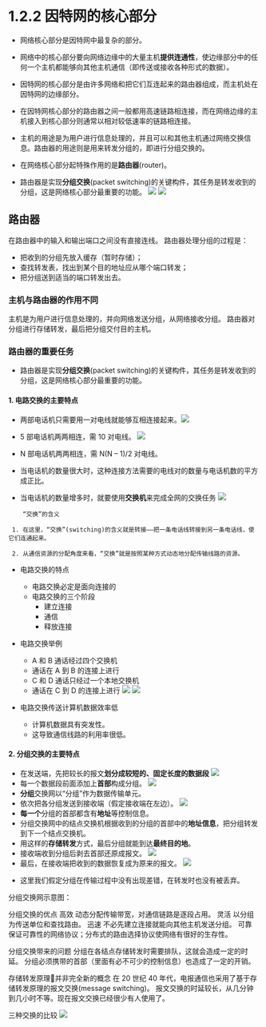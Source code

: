 # 1.2.2 因特网的核心部分

* 网络核心部分是因特网中最复杂的部分。

* 网络中的核心部分要向网络边缘中的大量主机**提供连通性**，使边缘部分中的任何一个主机都能够向其他主机通信（即传送或接收各种形式的数据）。

- 因特网的核心部分是由许多网络和把它们互连起来的路由器组成，而主机处在因特网的边缘部分。

- 在因特网核心部分的路由器之间一般都用高速链路相连接，而在网络边缘的主机接入到核心部分则通常以相对较低速率的链路相连接。

- 主机的用途是为用户进行信息处理的，并且可以和其他主机通过网络交换信息。路由器的用途则是用来转发分组的，即进行分组交换的。

* 在网络核心部分起特殊作用的是**路由器**\(router\)。

* 路由器是实现**分组交换**\(packet switching\)的关键构件，其任务是转发收到的分组，这是网络核心部分最重要的功能。
![](/assets/图片19.png)
![](/assets/图片20.png)

## 路由器
在路由器中的输入和输出端口之间没有直接连线。
路由器处理分组的过程是：
- 把收到的分组先放入缓存（暂时存储）；
- 查找转发表，找出到某个目的地址应从哪个端口转发；
- 把分组送到适当的端口转发出去。 

### 主机与路由器的作用不同
主机是为用户进行信息处理的，并向网络发送分组，从网络接收分组。
路由器对分组进行存储转发，最后把分组交付目的主机。

### 路由器的重要任务

* 路由器是实现**分组交换**\(packet switching\)的关键构件，其任务是转发收到的分组，这是网络核心部分最重要的功能。

#### 1. 电路交换的主要特点

* 两部电话机只需要用一对电线就能够互相连接起来。![](/assets/图片10.png)

* 5 部电话机两两相连，需 10 对电线。
  ![](/assets/图片11.png)

* N 部电话机两两相连，需 N\(N – 1\)\/2 对电线。

* 当电话机的数量很大时，这种连接方法需要的电线对的数量与电话机数的平方成正比。

* 当电话机的数量增多时，就要使用**交换机**来完成全网的交换任务
  ![](/assets/图片12.png)
```
    “交换”的含义

 1. 在这里，“交换”(switching)的含义就是转接——把一条电话线转接到另一条电话线，使它们连通起来。

 2. 从通信资源的分配角度来看，“交换”就是按照某种方式动态地分配传输线路的资源。
```
* 电路交换的特点
  * 电路交换必定是面向连接的
  * 电路交换的三个阶段
    * 建立连接
    * 通信
    * 释放连接


* 电路交换举例

  * A 和 B 通话经过四个交换机
  * 通话在 A 到 B 的连接上进行
  * C 和 D 通话只经过一个本地交换机
  * 通话在 C 到 D 的连接上进行
    ![](/assets/图片13.png)
    ![](/assets/图片14.png)

* 电路交换传送计算机数据效率低

  * 计算机数据具有突发性。    
  * 这导致通信线路的利用率很低。


#### 2. 分组交换的主要特点

* 在发送端，先把较长的报文**划分成较短的、固定长度的数据段** 
  ![](/assets/图片15.png)
* 每一个数据段前面添加上**首部**构成分组。
  ![](/assets/图片16.png)
* **分组**交换网以“分组”作为数据传输单元。
* 依次把各分组发送到接收端（假定接收端在左边）。
  ![](/assets/图片17.png)
* **每一个**分组的首部都含有**地址**等控制信息。
* 分组交换网中的结点交换机根据收到的分组的首部中的**地址信息**，把分组转发到下一个结点交换机。
* 用这样的**存储转发**方式，最后分组就能到达**最终目的地**。
* 接收端收到分组后剥去首部还原成报文。
![](/assets/图片17.png)
* 最后，在接收端把收到的数据恢复成为原来的报文。
![](/assets/图片18.png)
- 这里我们假定分组在传输过程中没有出现差错，在转发时也没有被丢弃。

分组交换网示意图：

分组交换的优点
高效    动态分配传输带宽，对通信链路是逐段占用。 
灵活    以分组为传送单位和查找路由。
迅速    不必先建立连接就能向其他主机发送分组。
可靠    保证可靠性的网络协议；分布式的路由选择协议使网络有很好的生存性。   

分组交换带来的问题
分组在各结点存储转发时需要排队，这就会造成一定的时延。 
分组必须携带的首部（里面有必不可少的控制信息）也造成了一定的开销。 

存储转发原理并非完全新的概念 
在 20 世纪 40 年代，电报通信也采用了基于存储转发原理的报文交换(message switching)。 
报文交换的时延较长，从几分钟到几小时不等。现在报文交换已经很少有人使用了。 

三种交换的比较
![](/assets/图片43.png)